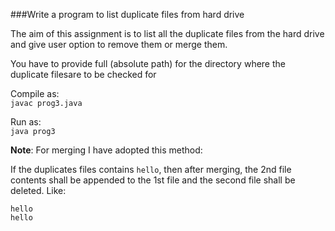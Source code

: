 ###Write a program to list duplicate files from hard drive

The aim of this assignment is to list all the duplicate files from the hard drive and give user option to remove them or merge them.

You have to provide full (absolute path) for the directory where the duplicate filesare to be checked for

Compile as:   <br>
`javac prog3.java`

Run as:   <br>
`java prog3`

**Note**: For merging I have adopted this method:

If the duplicates files contains `hello`, then after merging, the 2nd file contents shall be appended to the 1st file and the second file shall be deleted.
Like:
```
hello
hello
```
